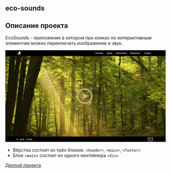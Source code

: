 ## eco-sounds

## Описание проекта
EcoSounds - приложение в котором при кликах по интерактивным элементам можно переключать изображение и звук.

<kbd>![](images/eco-s.png)</kbd>

- Вёрстка состоит из трёх блоков: `<header>`, `<main>`, `<footer>`
- Блок `<main>` состоит из одного контейнера `<div>`
  
[Деплой проекта](https://zixail28.github.io/ecosounds/)  
